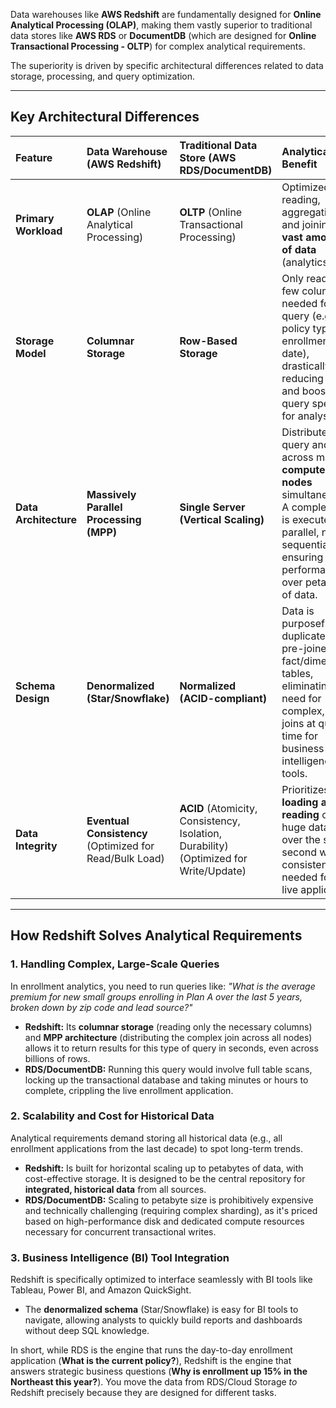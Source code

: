 Data warehouses like **AWS Redshift** are fundamentally designed for **Online Analytical Processing (OLAP)**, making them vastly superior to traditional data stores like **AWS RDS** or **DocumentDB** (which are designed for **Online Transactional Processing - OLTP**) for complex analytical requirements.

The superiority is driven by specific architectural differences related to data storage, processing, and query optimization.

---

## Key Architectural Differences

| Feature | Data Warehouse (AWS Redshift) | Traditional Data Store (AWS RDS/DocumentDB) | Analytical Benefit |
| :--- | :--- | :--- | :--- |
| **Primary Workload** | **OLAP** (Online Analytical Processing) | **OLTP** (Online Transactional Processing) | Optimized for reading, aggregating, and joining **vast amounts of data** (analytics). |
| **Storage Model** | **Columnar Storage** | **Row-Based Storage** | Only reads the few columns needed for a query (e.g., policy type, enrollment date), drastically reducing I/O and boosting query speed for analysis. |
| **Data Architecture** | **Massively Parallel Processing (MPP)** | **Single Server (Vertical Scaling)** | Distributes the query and data across many **compute nodes** simultaneously. A complex join is executed in parallel, not sequentially, ensuring fast performance over petabytes of data. |
| **Schema Design** | **Denormalized (Star/Snowflake)** | **Normalized (ACID-compliant)** | Data is purposefully duplicated and pre-joined into fact/dimension tables, eliminating the need for complex, slow joins at query time for business intelligence tools. |
| **Data Integrity** | **Eventual Consistency** (Optimized for Read/Bulk Load) | **ACID** (Atomicity, Consistency, Isolation, Durability) (Optimized for Write/Update) | Prioritizes **fast loading and reading** of huge datasets over the sub-second write consistency needed for a live application. |

---

## How Redshift Solves Analytical Requirements

### 1. Handling Complex, Large-Scale Queries
In enrollment analytics, you need to run queries like: *"What is the average premium for new small groups enrolling in Plan A over the last 5 years, broken down by zip code and lead source?"*

* **Redshift:** Its **columnar storage** (reading only the necessary columns) and **MPP architecture** (distributing the complex join across all nodes) allows it to return results for this type of query in seconds, even across billions of rows.
* **RDS/DocumentDB:** Running this query would involve full table scans, locking up the transactional database and taking minutes or hours to complete, crippling the live enrollment application.

### 2. Scalability and Cost for Historical Data
Analytical requirements demand storing all historical data (e.g., all enrollment applications from the last decade) to spot long-term trends.

* **Redshift:** Is built for horizontal scaling up to petabytes of data, with cost-effective storage. It is designed to be the central repository for **integrated, historical data** from all sources.
* **RDS/DocumentDB:** Scaling to petabyte size is prohibitively expensive and technically challenging (requiring complex sharding), as it's priced based on high-performance disk and dedicated compute resources necessary for concurrent transactional writes.

### 3. Business Intelligence (BI) Tool Integration
Redshift is specifically optimized to interface seamlessly with BI tools like Tableau, Power BI, and Amazon QuickSight.

* The **denormalized schema** (Star/Snowflake) is easy for BI tools to navigate, allowing analysts to quickly build reports and dashboards without deep SQL knowledge.

In short, while RDS is the engine that runs the day-to-day enrollment application (**What is the current policy?**), Redshift is the engine that answers strategic business questions (**Why is enrollment up 15% in the Northeast this year?**). You move the data from RDS/Cloud Storage *to* Redshift precisely because they are designed for different tasks.